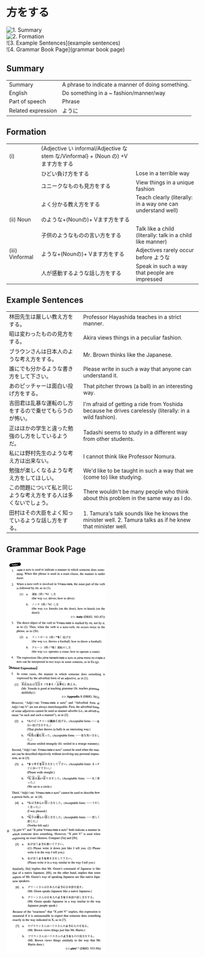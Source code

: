 # 方をする

![1. Summary](summary)<br>
![2. Formation](formation)<br>
![3. Example Sentences](example sentences)<br>
![4. Grammar Book Page](grammar book page)<br>


## Summary

<table><tr>   <td>Summary</td>   <td>A phrase to indicate a manner of doing something.</td></tr><tr>   <td>English</td>   <td>Do something in a ~ fashion/manner/way</td></tr><tr>   <td>Part of speech</td>   <td>Phrase</td></tr><tr>   <td>Related expression</td>   <td>ように</td></tr></table>

## Formation

<table class="table"> <tbody><tr class="tr head"> <td class="td"><span class="numbers">(i)</span>  </td> <td class="td"><span>{Adjective い informal/Adjective な stem な/Vinformal} + (Noun の) +Vます<span class="concept">方をする</span></span></td> <td class="td"><span>&nbsp;</span></td> </tr> <tr class="tr"> <td class="td"><span>&nbsp;</span></td> <td class="td"><span>ひどい負け<span class="concept">方をする</span></span> </td> <td class="td"><span>Lose in a terrible way</span></td> </tr> <tr class="tr"> <td class="td"><span>&nbsp;</span></td> <td class="td"><span>ユニーク<span class="concept">な</span>ものも見<span class="concept">方をする</span></span> </td> <td class="td"><span>View things in a unique fashion</span></td> </tr> <tr class="tr"> <td class="td"><span>&nbsp;</span></td> <td class="td"><span>よく分かる教え<span class="concept">方をする</span></span> </td> <td class="td"><span>Teach clearly (literally: in a way one can understand    well)</span> </td> </tr> <tr class="tr head"> <td class="td"><span class="numbers">(ii)</span> <span> <span class="bold">Noun</span></span></td> <td class="td"><span class="concept">のような</span><span>+(Nounの)+ Vます<span class="concept">方をする</span></span></td> <td class="td"><span>&nbsp;</span></td> </tr> <tr class="tr"> <td class="td"><span>&nbsp;</span></td> <td class="td"><span>子供<span class="concept">のような</span>ものの言い<span class="concept">方をする</span></span> </td> <td class="td"><span>Talk like a child (literally: talk in a    child like manner)</span> </td> </tr> <tr class="tr head"> <td class="td"><span class="numbers">(iii)</span> <span> <span class="bold">Vinformal</span></span></td> <td class="td"><span class="concept">ような</span><span>+(Nounの)+ Vます<span class="concept">方をする</span></span></td> <td class="td"><span>Adjectives rarely occur before ような</span></td> </tr> <tr class="tr"> <td class="td"><span>&nbsp;</span></td> <td class="td"><span>人が感動する<span class="concept">ような</span>話し<span class="concept">方をする</span></span> </td> <td class="td"><span>Speak in such a way that people are impressed</span></td> </tr> </tbody></table>

## Example Sentences

<table><tr>   <td>林田先生は厳しい教え方をする。</td>   <td>Professor Hayashida teaches in a strict manner.</td></tr><tr>   <td>昭は変わったものの見方をする。</td>   <td>Akira views things in a peculiar fashion.</td></tr><tr>   <td>ブラウンさんは日本人のような考え方をする。</td>   <td>Mr. Brown thinks like the Japanese.</td></tr><tr>   <td>誰にでも分かるような書き方をして下さい。</td>   <td>Please write in such a way that anyone can understand it.</td></tr><tr>   <td>あのピッチャーは面白い投げ方をする。</td>   <td>That pitcher throws (a ball) in an interesting way.</td></tr><tr>   <td>吉田君は乱暴な運転のし方をするので乗せてもらうのが怖い。</td>   <td>I'm afraid of getting a ride from Yoshida because he drives carelessly (literally: in a wild fashion).</td></tr><tr>   <td>正はほかの学生と違った勉強のし方をしているようだ。</td>   <td>Tadashi seems to study in a different way from other students.</td></tr><tr>   <td>私には野村先生のような考え方は出来ない。</td>   <td>I cannot think like Professor Nomura.</td></tr><tr>   <td>勉強が楽しくなるような考え方をしてほしい。</td>   <td>We'd like to be taught in such a way that we (come to) like studying.</td></tr><tr>   <td>この問題について私と同じような考え方をする人は多くないでしょう。</td>   <td>There wouldn't be many people who think about this problem in the same way as I do.</td></tr><tr>   <td>田村はその大臣をよく知っているような話し方をする。</td>   <td>1. Tamura's talk sounds like he knows the minister well. 2. Tamura talks as if he knew that minister well.</td></tr></table>

## Grammar Book Page

![](../img/Intermediate方をする.png)

